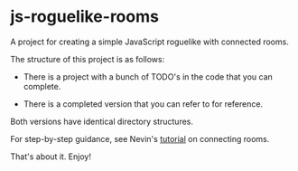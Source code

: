# js-roguelike-rooms

A project for creating a simple JavaScript roguelike with connected rooms.

The structure of this project is as follows: 

* There is a project with a bunch of TODO's in the code that you can complete.

* There is a completed version that you can refer to for reference.

Both versions have identical directory structures.

For step-by-step guidance, see Nevin's [tutorial](https://javascript.plainenglish.io/rendering-roguelike-rooms-with-javascript-8a2dc58f3b63) on connecting rooms.

That's about it. Enjoy!



